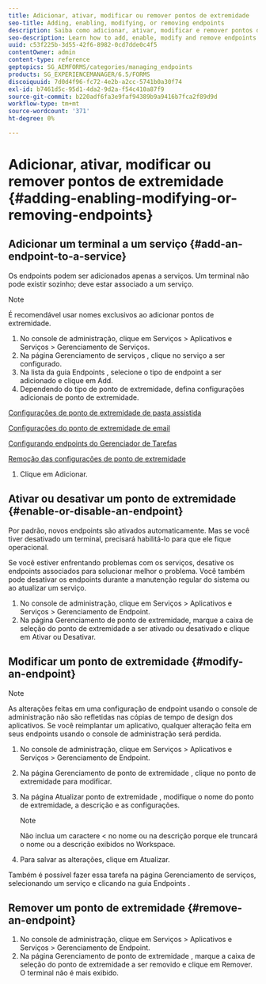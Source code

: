 ```yaml
---
title: Adicionar, ativar, modificar ou remover pontos de extremidade
seo-title: Adding, enabling, modifying, or removing endpoints
description: Saiba como adicionar, ativar, modificar e remover pontos de extremidade.
seo-description: Learn how to add, enable, modify and remove endpoints.
uuid: c53f225b-3d55-42f6-8982-0cd7dde0c4f5
contentOwner: admin
content-type: reference
geptopics: SG_AEMFORMS/categories/managing_endpoints
products: SG_EXPERIENCEMANAGER/6.5/FORMS
discoiquuid: 7d0d4f96-fc72-4e2b-a2cc-5741b0a30f74
exl-id: b7461d5c-95d1-4da2-9d2a-f54c410a87f9
source-git-commit: b220adf6fa3e9faf94389b9a9416b7fca2f89d9d
workflow-type: tm+mt
source-wordcount: '371'
ht-degree: 0%

---
```


# Adicionar, ativar, modificar ou remover pontos de extremidade {#adding-enabling-modifying-or-removing-endpoints}

## Adicionar um terminal a um serviço {#add-an-endpoint-to-a-service}

Os endpoints podem ser adicionados apenas a serviços. Um terminal não pode existir sozinho; deve estar associado a um serviço.

>[!NOTE]
>
>É recomendável usar nomes exclusivos ao adicionar pontos de extremidade.

1. No console de administração, clique em Serviços > Aplicativos e Serviços > Gerenciamento de Serviços.
1. Na página Gerenciamento de serviços , clique no serviço a ser configurado.
1. Na lista da guia Endpoints , selecione o tipo de endpoint a ser adicionado e clique em Add.
1. Dependendo do tipo de ponto de extremidade, defina configurações adicionais de ponto de extremidade.

[Configurações de ponto de extremidade de pasta assistida](/help/forms/using/admin-help/configuring-watched-folder-endpoints.md#watched-folder-endpoint-settings)

[Configurações do ponto de extremidade de email](/help/forms/using/admin-help/configuring-email-endpoints.md#email-endpoint-settings)

[Configurando endpoints do Gerenciador de Tarefas](/help/forms/using/admin-help/configuring-task-manager-endpoints.md#configuring-task-manager-endpoints)

[Remoção das configurações de ponto de extremidade](/help/forms/using/admin-help/configuring-remoting-endpoints.md#remoting-endpoint-settings)

1. Clique em Adicionar.

## Ativar ou desativar um ponto de extremidade {#enable-or-disable-an-endpoint}

Por padrão, novos endpoints são ativados automaticamente. Mas se você tiver desativado um terminal, precisará habilitá-lo para que ele fique operacional.

Se você estiver enfrentando problemas com os serviços, desative os endpoints associados para solucionar melhor o problema. Você também pode desativar os endpoints durante a manutenção regular do sistema ou ao atualizar um serviço.

1. No console de administração, clique em Serviços > Aplicativos e Serviços > Gerenciamento de Endpoint.
1. Na página Gerenciamento de ponto de extremidade, marque a caixa de seleção do ponto de extremidade a ser ativado ou desativado e clique em Ativar ou Desativar.

## Modificar um ponto de extremidade {#modify-an-endpoint}

>[!NOTE]
>
>As alterações feitas em uma configuração de endpoint usando o console de administração não são refletidas nas cópias de tempo de design dos aplicativos. Se você reimplantar um aplicativo, qualquer alteração feita em seus endpoints usando o console de administração será perdida.

1. No console de administração, clique em Serviços > Aplicativos e Serviços > Gerenciamento de Endpoint.
1. Na página Gerenciamento de ponto de extremidade , clique no ponto de extremidade para modificar.
1. Na página Atualizar ponto de extremidade , modifique o nome do ponto de extremidade, a descrição e as configurações.

   >[!NOTE]
   >
   >Não inclua um caractere &lt; no nome ou na descrição porque ele truncará o nome ou a descrição exibidos no Workspace.

1. Para salvar as alterações, clique em Atualizar.

Também é possível fazer essa tarefa na página Gerenciamento de serviços, selecionando um serviço e clicando na guia Endpoints .

## Remover um ponto de extremidade {#remove-an-endpoint}

1. No console de administração, clique em Serviços > Aplicativos e Serviços > Gerenciamento de Endpoint.
1. Na página Gerenciamento de ponto de extremidade , marque a caixa de seleção do ponto de extremidade a ser removido e clique em Remover. O terminal não é mais exibido.
